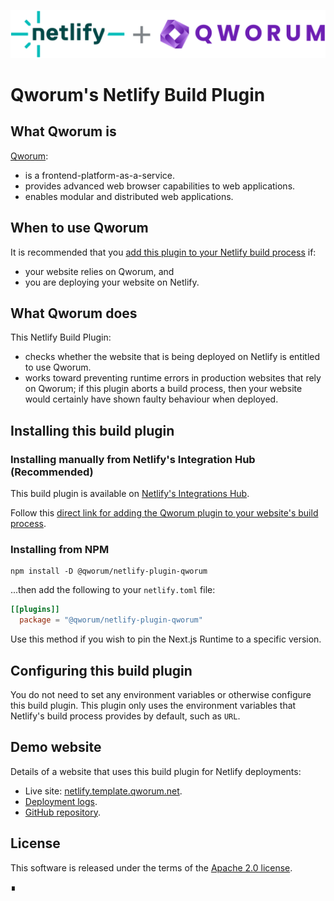 [![Qworum's Netlify Build Plugin](Qworum-plus-Netlify.svg)](https://app.netlify.com/plugins/@qworum/netlify-plugin-qworum/install)

# Qworum's Netlify Build Plugin

## What Qworum is

[Qworum](https://qworum.net):

- is a frontend-platform-as-a-service.
- provides advanced web browser capabilities to web applications.
- enables modular and distributed web applications.

## When to use Qworum

It is recommended that you [add this plugin to your Netlify build process](https://app.netlify.com/plugins/@qworum/netlify-plugin-qworum/install) if:

- your website relies on Qworum, and
- you are deploying your website on Netlify.

## What Qworum does

This Netlify Build Plugin:

- checks whether the website that is being deployed on Netlify is entitled to use Qworum.
- works toward preventing runtime errors in production websites that rely on Qworum; if this plugin aborts a build process, then your website would certainly have shown faulty behaviour when deployed.

## Installing this build plugin

### Installing manually from Netlify's Integration Hub (Recommended)

This build plugin is available on [Netlify's Integrations Hub](https://app.netlify.com/plugins).

Follow this [direct link for adding the Qworum plugin to your website's build process](https://app.netlify.com/plugins/@qworum/netlify-plugin-qworum/install).

### Installing from NPM

```shell
npm install -D @qworum/netlify-plugin-qworum
```

...then add the following to your `netlify.toml` file:

```toml
[[plugins]]
  package = "@qworum/netlify-plugin-qworum"
```

Use this method if you wish to pin the Next.js Runtime to a specific version.

## Configuring this build plugin

You do not need to set any environment variables or otherwise configure this build plugin. This plugin only uses the environment variables that Netlify's build process provides by default, such as `URL`.

## Demo website

Details of a website that uses this build plugin for Netlify deployments:

- Live site: [netlify.template.qworum.net](https://netlify.template.qworum.net/).
- [Deployment logs](https://app.netlify.com/sites/qworum-template/deploys/647045122e5f930008a22b43#L62-L101).
- [GitHub repository](https://github.com/doga/qworum-netlify-template).

## License

This software is released under the terms of the [Apache 2.0 license](https://www.apache.org/licenses/LICENSE-2.0).

∎

